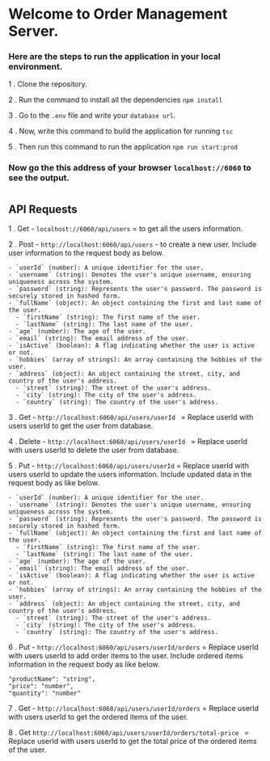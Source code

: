 # Welcome to Order Management Server.

### Here are the steps to run the application in your local environment.

1 . Clone the repository.

2 . Run the command to install all the dependencies `npm install`

3 . Go to the `.env` file and write your `database url`.

4 . Now, write this command to build the application for running `tsc`

5 . Then run this command to run the application `npm run start:prod`

### Now go the this address of your browser `localhost://6060` to see the output.

#

#

## API Requests

1 . Get - `localhost://6060/api/users` = to get all the users information.

2 . Post - `http://localhost:6060/api/users` - to create a new user. Include user information to the request body as below.

```
- `userId` (number): A unique identifier for the user.
- `username` (string): Denotes the user's unique username, ensuring uniqueness across the system.
- `password` (string): Represents the user's password. The password is securely stored in hashed form.
- `fullName` (object): An object containing the first and last name of the user.
  - `firstName` (string): The first name of the user.
  - `lastName` (string): The last name of the user.
- `age` (number): The age of the user.
- `email` (string): The email address of the user.
- `isActive` (boolean): A flag indicating whether the user is active or not.
- `hobbies` (array of strings): An array containing the hobbies of the user.
- `address` (object): An object containing the street, city, and country of the user's address.
  - `street` (string): The street of the user's address.
  - `city` (string): The city of the user's address.
  - `country` (string): The country of the user's address.
```

3 . Get - `http://localhost:6060/api/users/userId ` = Replace userId with users userId to get the user from database.

4 . Delete - `http://localhost:6060/api/users/userId ` = Replace userId with users userId to delete the user from database.

5 . Put - `http://localhost:6060/api/users/userId` = Replace userId with users userId to update the users information. Include updated data in the request body as like below.

```
- `userId` (number): A unique identifier for the user.
- `username` (string): Denotes the user's unique username, ensuring uniqueness across the system.
- `password` (string): Represents the user's password. The password is securely stored in hashed form.
- `fullName` (object): An object containing the first and last name of the user.
  - `firstName` (string): The first name of the user.
  - `lastName` (string): The last name of the user.
- `age` (number): The age of the user.
- `email` (string): The email address of the user.
- `isActive` (boolean): A flag indicating whether the user is active or not.
- `hobbies` (array of strings): An array containing the hobbies of the user.
- `address` (object): An object containing the street, city, and country of the user's address.
  - `street` (string): The street of the user's address.
  - `city` (string): The city of the user's address.
  - `country` (string): The country of the user's address.
```

6 . Put - `http://localhost:6060/api/users/userId/orders` = Replace userId with users userId to add order items to the user. Include ordered items information in the request body as like below.

```
"productName": "string",
"price": "number",
"quantity": "number"
```

7 . Get - `http://localhost:6060/api/users/userId/orders` = Replace userId with users userId to get the ordered items of the user.

8 . Get `http://localhost:6060/api/users/userId/orders/total-price ` = Replace userId with users userId to get the total price of the ordered items of the user.
